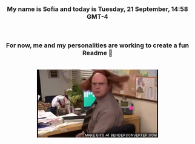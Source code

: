 


<div align="center">
<h3 >My name is Sofia and today is Tuesday, 21 September, 14:58 GMT-4</h3><br>
<h3 >For now, me and my personalities are working to create a fun Readme 👋
</h3><br>
<img src='img/dwight.gif' alt='working...'/>
</div>
